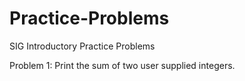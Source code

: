 # Practice-Problems
SIG Introductory Practice Problems

Problem 1: Print the sum of two user supplied integers.

